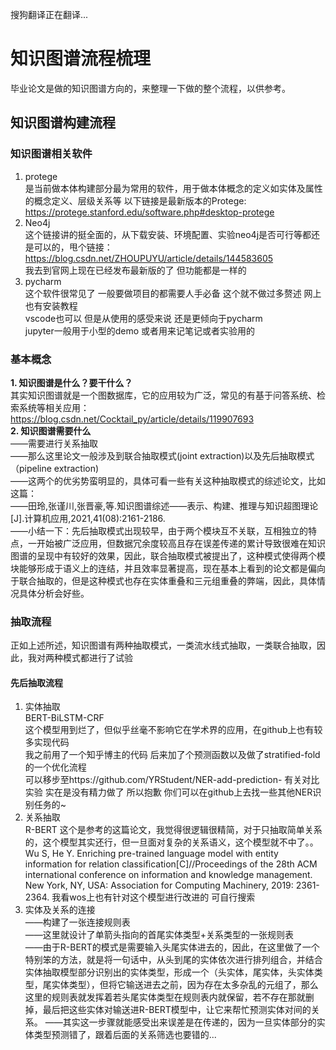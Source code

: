 搜狗翻译正在翻译... 
# 知识图谱流程梳理  
毕业论文是做的知识图谱方向的，来整理一下做的整个流程，以供参考。  
## 知识图谱构建流程  
### 知识图谱相关软件  
1. protege  
   是当前做本体构建部分最为常用的软件，用于做本体概念的定义如实体及属性的概念定义、层级关系等
   以下链接是最新版本的Protege:  
   https://protege.stanford.edu/software.php#desktop-protege
2. Neo4j  
   这个链接讲的挺全面的，从下载安装、环境配置、实验neo4j是否可行等都还是可以的，甩个链接：  
   https://blog.csdn.net/ZHOUPUYU/article/details/144583605  
   我去到官网上现在已经发布最新版的了 但功能都是一样的  
3. pycharm  
   这个软件很常见了 一般要做项目的都需要人手必备 这个就不做过多赘述 网上也有安装教程  
   vscode也可以 但是从使用的感受来说 还是更倾向于pycharm  
   jupyter一般用于小型的demo 或者用来记笔记或者实验用的  
### 基本概念  
**1. 知识图谱是什么？要干什么？**  
其实知识图谱就是一个图数据库，它的应用较为广泛，常见的有基于问答系统、检索系统等相关应用：  
https://blog.csdn.net/Cocktail_py/article/details/119907693  
**2. 知识图谱需要什么**  
——需要进行关系抽取  
——那么这里论文一般涉及到联合抽取模式(joint extraction)以及先后抽取模式（pipeline extraction)  
——这两个的优劣势蛮明显的，具体可看一些有关这种抽取模式的综述论文，比如这篇：  
——田玲,张谨川,张晋豪,等.知识图谱综述——表示、构建、推理与知识超图理论[J].计算机应用,2021,41(08):2161-2186.  
——小结一下：先后抽取模式出现较早，由于两个模块互不关联，互相独立的特点，一开始被广泛应用，但数据冗余度较高且存在误差传递的累计导致很难在知识图谱的呈现中有较好的效果，因此，联合抽取模式被提出了，这种模式使得两个模块能够形成于语义上的连结，并且效率显著提高，现在基本上看到的论文都是偏向于联合抽取的，但是这种模式也存在实体重叠和三元组重叠的弊端，因此，具体情况具体分析会好些。  
### 抽取流程
正如上述所述，知识图谱有两种抽取模式，一类流水线式抽取，一类联合抽取，因此，我对两种模式都进行了试验  
#### 先后抽取流程
1. 实体抽取  
BERT-BiLSTM-CRF  
这个模型用到烂了，但似乎丝毫不影响它在学术界的应用，在github上也有较多实现代码  
我之前用了一个知乎博主的代码 后来加了个预测函数以及做了stratified-fold的一个优化流程  
可以移步至https://github.com/YRStudent/NER-add-prediction-
有关对比实验 实在是没有精力做了 所以抱歉 你们可以在github上去找一些其他NER识别任务的~
3. 关系抽取  
R-BERT
这个是参考的这篇论文，我觉得很逻辑很精简，对于只抽取简单关系的，这个模型其实还行，但一旦面对复杂的关系语义，这个模型就不中了。。
Wu S, He Y. Enriching pre-trained language model with entity information for relation classification[C]//Proceedings of the 28th ACM international conference on information and knowledge management. New York, NY, USA: Association for Computing Machinery, 2019: 2361-2364.
我看wos上也有针对这个模型进行改进的 可自行搜索
5. 实体及关系的连接  
——构建了一张连接规则表  
——这里就设计了单箭头指向的首尾实体类型+关系类型的一张规则表  
——由于R-BERT的模式是需要输入头尾实体进去的，因此，在这里做了一个特别笨的方法，就是将一句话中，从头到尾的实体依次进行排列组合，并结合实体抽取模型部分识别出的实体类型，形成一个（头实体，尾实体，头实体类型，尾实体类型），但将它输送进去之前，因为存在太多杂乱的元组了，那么这里的规则表就发挥着若头尾实体类型在规则表内就保留，若不存在那就删掉，最后把这些实体对输送进R-BERT模型中，让它来帮忙预测实体对间的关系。
——其实这一步骤就能感受出来误差是在传递的，因为一旦实体部分的实体类型预测错了，跟着后面的关系筛选也要错的...


